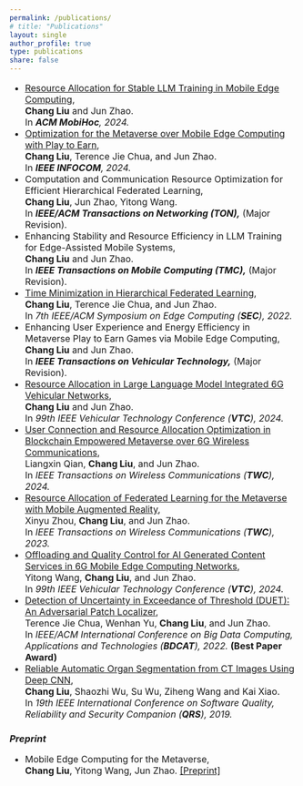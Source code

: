 ```yaml
---
permalink: /publications/
# title: "Publications"
layout: single
author_profile: true
type: publications
share: false
---
```


<!--### *Conference Proceedings* -->

<div style="font-size: 16px;" markdown="1"> 

+ [Resource Allocation for Stable LLM Training in Mobile Edge Computing](https://doi.org/10.1145/3641512.3686358), <br>
  **Chang Liu** and Jun Zhao. <br>
  In _**ACM MobiHoc**, 2024._
+ [Optimization for the Metaverse over Mobile Edge Computing with Play to Earn](https://doi.org/10.1109/INFOCOM52122.2024.10621355), <br>
  **Chang Liu**, Terence Jie Chua, and Jun Zhao. <br>
  In _**IEEE INFOCOM**, 2024._
+ Computation and Communication Resource Optimization for Efficient Hierarchical Federated Learning, <br>
  **Chang Liu**, Jun Zhao, Yitong Wang. <br>
  In _**IEEE/ACM Transactions on Networking (TON),**_ (Major Revision).
+ Enhancing Stability and Resource Efficiency in LLM Training for Edge-Assisted Mobile Systems, <br>
  **Chang Liu** and Jun Zhao. <br>
  In _**IEEE Transactions on Mobile Computing (TMC),**_ (Major Revision).
+  [Time Minimization in Hierarchical Federated Learning](https://doi.org/10.1109/SEC54971.2022.00015), <br>
  **Chang Liu**, Terence Jie Chua, and Jun Zhao. <br>
  In _7th IEEE/ACM Symposium on Edge Computing (**SEC**), 2022._
+ Enhancing User Experience and Energy Efficiency in Metaverse Play to Earn Games via Mobile Edge Computing, <br>
  **Chang Liu** and Jun Zhao. <br>
  In _**IEEE Transactions on Vehicular Technology,**_ (Major Revision).
+ [Resource Allocation in Large Language Model Integrated 6G Vehicular Networks](https://doi.org/10.1109/VTC2024-Spring62846.2024.10683673),<br>
  **Chang Liu** and Jun Zhao. <br>
  In _99th IEEE Vehicular Technology Conference (**VTC**), 2024._
+ [User Connection and Resource Allocation Optimization in Blockchain Empowered Metaverse over 6G Wireless Communications](https://doi.org/10.1109/TWC.2024.3401184), <br>
  Liangxin Qian, **Chang Liu**, and Jun Zhao. <br>
  In _IEEE Transactions on Wireless Communications (**TWC**), 2024._
+ [Resource Allocation of Federated Learning for the Metaverse with Mobile Augmented Reality](https://doi.org/10.1109/TWC.2023.3326884), <br>
  Xinyu Zhou, **Chang Liu**, and Jun Zhao. <br>
  In _IEEE Transactions on Wireless Communications (**TWC**), 2023._
+ [Offloading and Quality Control for AI Generated Content Services in 6G Mobile Edge Computing Networks](https://doi.org/10.1109/VTC2024-Spring62846.2024.10683477), <br>
  Yitong Wang, **Chang Liu**, and Jun Zhao. <br>
  In _99th IEEE Vehicular Technology Conference (**VTC**), 2024._
+ [Detection of Uncertainty in Exceedance of Threshold (DUET): An Adversarial Patch Localizer](https://doi.org/10.1109/BDCAT56447.2022.00010), <br>
  Terence Jie Chua, Wenhan Yu, **Chang Liu**, and Jun Zhao. <br>
  In _IEEE/ACM International Conference on Big Data Computing, Applications and Technologies (**BDCAT**), 2022._ **(Best Paper Award)**
+ [Reliable Automatic Organ Segmentation from CT Images Using Deep CNN](https://doi.org/10.1109/QRS-C.2019.00075), <br>
  **Chang Liu**, Shaozhi Wu, Su Wu, Ziheng Wang and Kai Xiao. <br>
  In _19th IEEE International Conference on Software Quality, Reliability and Security Companion (**QRS**), 2019._
  
<!--</div>

<div style="font-size: 16px;" markdown="1"> 
 
### *Journal Articles*-->


  
</div>

### *Preprint*

<div style="font-size: 16px;" markdown="1"> 

+ Mobile Edge Computing for the Metaverse, <br>
  **Chang Liu**, Yitong Wang, Jun Zhao. [[Preprint]](https://arxiv.org/pdf/2212.09229)

</div>
